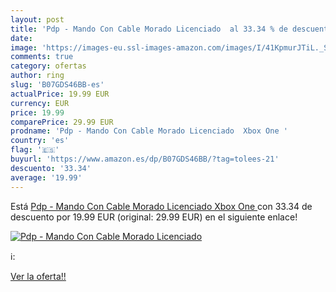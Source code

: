 ```yaml
---
layout: post
title: 'Pdp - Mando Con Cable Morado Licenciado  al 33.34 % de descuento'
date: 
image: 'https://images-eu.ssl-images-amazon.com/images/I/41KpmurJTiL._SL200_.jpg'
comments: true
category: ofertas
author: ring
slug: 'B07GDS46BB-es'
actualPrice: 19.99 EUR
currency: EUR
price: 19.99
comparePrice: 29.99 EUR
prodname: 'Pdp - Mando Con Cable Morado Licenciado  Xbox One '
country: 'es'
flag: '🇪🇸'
buyurl: 'https://www.amazon.es/dp/B07GDS46BB/?tag=tolees-21'
descuento: '33.34'
average: '19.99'
---
```


Está [Pdp - Mando Con Cable Morado Licenciado  Xbox One ](https://www.amazon.es/dp/B07GDS46BB/?tag=tolees-21) con 33.34 de descuento por 19.99 EUR (original: 29.99 EUR) en el siguiente enlace!

[![Pdp - Mando Con Cable Morado Licenciado ](https://images-eu.ssl-images-amazon.com/images/I/41KpmurJTiL._SL200_.jpg)](https://www.amazon.es/dp/B07GDS46BB/?tag=tolees-21)

ℹ️:


[Ver la oferta!!](https://www.amazon.es/dp/B07GDS46BB/?tag=tolees-21)

